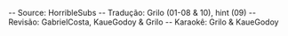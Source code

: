 -- Source: HorribleSubs
-- Tradução: Grilo (01-08 & 10), hint (09)
-- Revisão: GabrielCosta, KaueGodoy & Grilo
-- Karaokê: Grilo & KaueGodoy